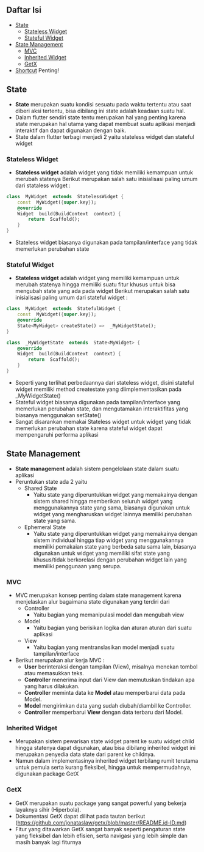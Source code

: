 ## Daftar Isi 
- [State](#state-management) 
	- [Stateless Widget](#stateless-widget) 
	- [Stateful Widget](#stateful-widget) 
- [State Management](#state-management) 
  -  [MVC](#mvc)
  -  [Inherited Widget](#inherited-widget) 
  -  [GetX](#getx)
- [Shortcut](#shortcut) Penting!


## State
- **State** merupakan suatu kondisi sesuatu pada waktu tertentu atau saat diberi aksi tertentu, bisa dibilang ini state adalah keadaan suatu hal.
- Dalam flutter sendiri state tentu merupakan hal yang penting karena state merupakan hal utama yang dapat membuat suatu aplikasi menjadi interaktif dan dapat digunakan dengan baik.
- State dalam flutter terbagi menjadi 2 yaitu stateless widget dan stateful widget

### Stateless Widget
- **Stateless widget** adalah widget yang tidak memiliki kemampuan untuk merubah statenya
Berikut merupakan salah satu inisialisasi paling umum dari stataless widget :
```dart
class  MyWidget  extends  StatelessWidget {
	const  MyWidget({super.key});
	@override
	Widget  build(BuildContext  context) {
		return  Scaffold();
	}
}
```
- Stateless widget biasanya digunakan pada tampilan/interface yang tidak memerlukan perubahan state

### Stateful Widget
- **Stateless widget** adalah widget yang memiliki kemampuan untuk merubah statenya hingga memiliki suatu fitur khusus untuk bisa mengubah state yang ada pada widget
Berikut merupakan salah satu inisialisasi paling umum dari stateful widget :
```dart
class  MyWidget  extends  StatefulWidget {
	const  MyWidget({super.key});
	@override
	State<MyWidget> createState() =>  _MyWidgetState();
}

class  _MyWidgetState  extends  State<MyWidget> {
	@override
	Widget  build(BuildContext  context) {
		return  Scaffold();
	}
}
```
- Seperti yang terlihat perbedaannya dari stateless widget, disini stateful widget memiliki method createstate yang diimplementasikan pada _MyWidgetState() 
- Stateful widget biasanya digunakan pada tampilan/interface yang memerlukan perubahan state, dan mengutamakan interaktifitas yang biasanya menggunakan setState()
- Sangat disarankan memakai Stateless widget untuk widget yang tidak memerlukan perubahan state karena stateful widget dapat mempengaruhi performa aplikasi

## State Management
- **State management** adalah sistem pengelolaan state dalam suatu aplikasi
- Peruntukan state ada 2 yaitu 
   - Shared State
      - Yaitu state yang diperuntukkan widget yang memakainya dengan sistem shared hingga memberikan seluruh widget yang menggunakannya state yang sama, biasanya digunakan untuk widget yang mengharuskan widget lainnya memiliki perubahan state yang sama.
   - Ephemeral State 
      - Yaitu state yang diperuntukkan widget yang memakainya dengan sistem individual hingga tiap widget yang menggunakannya memiliki pemakaian state yang berbeda satu sama lain, biasanya digunakan untuk widget yang memiliki sifat state yang khusus/tidak berkorelasi dengan perubahan widget lain yang memiliki penggunaan yang serupa.

### MVC
- MVC merupakan konsep penting dalam state management karena menjelaskan alur bagaimana state digunakan yang terdiri dari 
	- Controller
	  - Yaitu bagian yang memanipulasi model dan mengubah view
    - Model
	  - Yaitu bagian yang berisikan logika dan aturan aturan dari suatu aplikasi
   - View
	  - Yaitu bagian yang mentranslasikan model menjadi suatu tampilan/interface
- Berikut merupakan alur kerja MVC :
	-  **User** berinteraksi dengan tampilan (View), misalnya menekan tombol atau memasukkan teks.
	- **Controller** menerima input dari View dan memutuskan tindakan apa yang harus dilakukan.
	- **Controller** meminta data ke **Model** atau memperbarui data pada Model.
	-  **Model** mengirimkan data yang sudah diubah/diambil ke Controller.
	-  **Controller** memperbarui **View** dengan data terbaru dari Model.
### Inherited Widget
- Merupakan sistem pewarisan state widget parent ke suatu widget child hingga statenya dapat digunakan, atau bisa dibilang inherited widget ini merupakan penyedia data state dari parent ke childnya.
- Namun dalam implementasinya inherited widget terbilang rumit terutama untuk pemula serta kurang fleksibel, hingga untuk mempermudahnya, digunakan package GetX
### GetX
- GetX merupakan suatu package yang sangat powerful yang bekerja layaknya sihir (Hiperbola).
- Dokumentasi GetX dapat dilihat pada tautan berikut (https://github.com/jonataslaw/getx/blob/master/README.id-ID.md)
- Fitur yang ditawarkan GetX sangat banyak seperti pengaturan state yang fleksibel dan lebih efisien, serta navigasi yang lebih simple dan masih banyak lagi fiturnya


